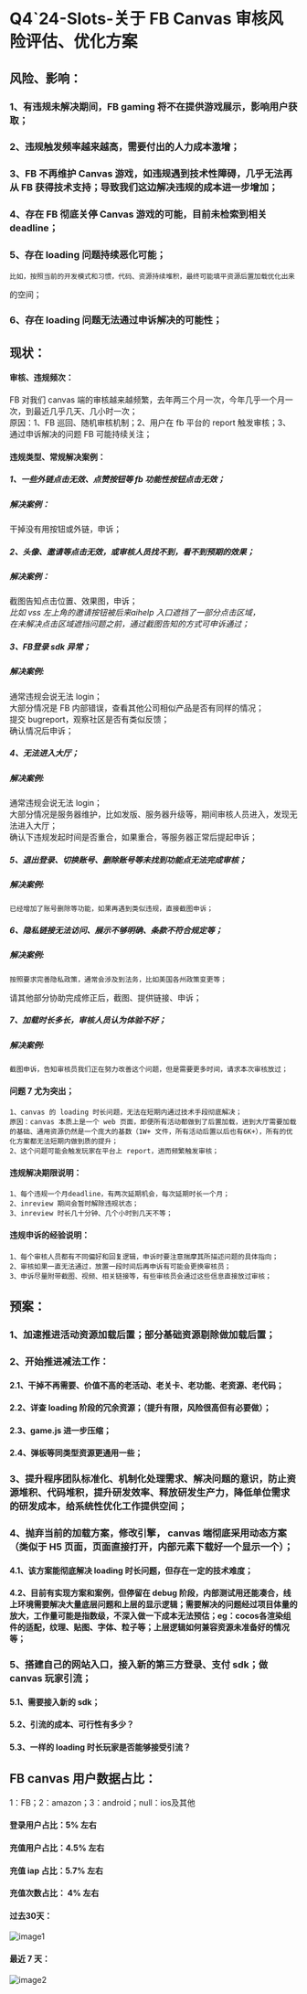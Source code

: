 # Q4\`24-Slots-关于 FB Canvas 审核风险评估、优化方案

## 风险、影响：

### 1、有违规未解决期间，FB gaming 将不在提供游戏展示，影响用户获取；

### 2、违规触发频率越来越高，需要付出的人力成本激增；

### 3、FB 不再维护 Canvas 游戏，如违规遇到技术性障碍，几乎无法再从 FB 获得技术支持；导致我们这边解决违规的成本进一步增加；

### 4、存在 FB 彻底关停 Canvas 游戏的可能，目前未检索到相关 deadline；

### 5、存在 loading 问题持续恶化可能；

	比如，按照当前的开发模式和习惯，代码、资源持续堆积，最终可能填平资源后置加载优化出来  
的空间；

### 6、存在 loading 问题无法通过申诉解决的可能性；

## 现状：

#### 审核、违规频次：

FB 对我们 canvas 端的审核越来越频繁，去年两三个月一次，今年几乎一个月一次，到最近几乎几天、几小时一次；  
原因：1、FB 巡回、随机审核机制；2、用户在 fb 平台的 report 触发审核；3、通过申诉解决的问题 FB 可能持续关注；

#### 违规类型、常规解决案例：

##### 1、一些外链点击无效、点赞按钮等 fb 功能性按钮点击无效；

##### 解决案例：

干掉没有用按钮或外链，申诉；

##### 2、头像、邀请等点击无效，或审核人员找不到，看不到预期的效果；

##### 解决案例：

截图告知点击位置、效果图，申诉；  
	*比如 vss 左上角的邀请按钮被后来aihelp 入口遮挡了一部分点击区域，*  
*在未解决点击区域遮挡问题之前，通过截图告知的方式可申诉通过；*

##### 3、FB登录 sdk 异常；

##### 解决案例:

通常违规会说无法 login；  
	大部分情况是 FB 内部错误，查看其他公司相似产品是否有同样的情况；  
提交 bugreport，观察社区是否有类似反馈；  
确认情况后申诉；

##### 4、无法进入大厅；

##### 解决案例:

通常违规会说无法 login；  
	大部分情况是服务器维护，比如发版、服务器升级等，期间审核人员进入，发现无法进入大厅；  
	确认下违规发起时间是否重合，如果重合，等服务器正常后提起申诉；

##### 5、退出登录、切换账号、删除账号等未找到功能点无法完成审核；

##### 解决案例:

	已经增加了账号删除等功能，如果再遇到类似违规，直接截图申诉；

##### 6、隐私链接无法访问、展示不够明确、条款不符合规定等；

##### 解决案例:

	按照要求完善隐私政策，通常会涉及到法务，比如美国各州政策变更等；  
请其他部分协助完成修正后，截图、提供链接、申诉；

##### 7、加载时长多长，审核人员认为体验不好；

##### 解决案例:

	截图申诉，告知审核员我们正在努力改善这个问题，但是需要更多时间，请求本次审核放过；

#### 问题 7 尤为突出；

	1、canvas 的 loading 时长问题，无法在短期内通过技术手段彻底解决；  
	原因：canvas 本质上是一个 web 页面，即便所有活动都做到了后置加载，进到大厅需要加载的基础、通用资源仍然是一个庞大的基数（1W+ 文件，所有活动后置以后也有6K+），所有的优化方案都无法短期内做到质的提升；  
	2、这个问题可能会触发玩家在平台上 report，进而频繁触发审核；

#### 违规解决期限说明：

	1、每个违规一个月deadline，有两次延期机会，每次延期时长一个月；  
	2、inreview 期间会暂时解除违规状态；  
	3、inreview 时长几十分钟、几个小时到几天不等；

#### 违规申诉的经验说明：

	1、每个审核人员都有不同偏好和回复逻辑，申诉时要注意揣摩其所描述问题的具体指向；  
	2、审核如果一直无法通过，放置一段时间后再申诉有可能会更换审核员；  
	3、申诉尽量附带截图、视频、相关链接等，有些审核员会通过这些信息直接放过审核；

## 预案：

### 1、加速推进活动资源加载后置；部分基础资源剔除做加载后置；

### 2、开始推进减法工作：

#### 2.1、干掉不再需要、价值不高的老活动、老关卡、老功能、老资源、老代码；

#### 2.2、详查 loading 阶段的冗余资源；（提升有限，风险很高但有必要做）；

#### 	2.3、game.js 进一步压缩；

#### 	2.4、弹板等同类型资源更通用一些；

### 3、提升程序团队标准化、机制化处理需求、解决问题的意识，防止资源堆积、代码堆积，提升研发效率、释放研发生产力，降低单位需求的研发成本，给系统性优化工作提供空间；

### 4、抛弃当前的加载方案，修改引擎， canvas 端彻底采用动态方案（类似于 H5 页面，页面直接打开，内部元素下载好一个显示一个）；

#### 4.1、该方案能彻底解决 loading 时长问题，但存在一定的技术难度；

#### 4.2、目前有实现方案和案例，但停留在 debug 阶段，内部测试用还能凑合，线上环境需要解决大量底层问题和上层的显示逻辑；需要解决的问题经过项目体量的放大，工作量可能是指数级，不深入做一下成本无法预估；eg：cocos各渲染组件的适配，纹理、贴图、字体、粒子等；上层逻辑如何兼容资源未准备好的情况等；

### 5、搭建自己的网站入口，接入新的第三方登录、支付 sdk；做 canvas 玩家引流；

#### 5.1、需要接入新的 sdk；

#### 5.2、引流的成本、可行性有多少？

#### 	5.3、一样的 loading 时长玩家是否能够接受引流？

## FB canvas 用户数据占比：

1：FB；2：amazon；3：android；null：ios及其他

#### 登录用户占比：5% 左右

#### 充值用户占比：4.5% 左右

#### 充值 iap 占比：5.7% 左右

#### 充值次数占比： 4% 左右

#### 过去30天：

![image1](/assets/ff77a53dbd1f9a82b3e50e4ea3203f71.png)

#### 最近 7 天：

![image2](/assets/2ccb54eaba3bcfdfc6f3912ff10eb33d.png)



